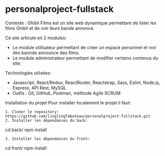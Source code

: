 # personalproject-fullstack

Contexte : 
Ghibli Films est un site web dynamique permettant de lister les films Ghibli et de voir leurs bande annonce.

Ce site articule en 2 modules:
* Le module utilisateur permettant de créer un espace personnel et voir des bannde announce des films.
* Le module administrateur permettant de modifier certains contenus du site.

Technologies utlisées: 
- Javascript, React/Redux, ReactRouter, Reactstrap, Sass, Eslint, Node.js, Express, API Rest, MySQL
- Outils : Git, GitHub, Postman, méthode Agile SCRUM

Installation du projet
Pour installer localement le projet il faut:

    1. Cloner le repository: https://github.com/linglingTabuteau/personalproject-fullstack.git
    2. Installer les dépendances du back:
cd back/
npm install
    
    3. Installer les dépendances du front: 
cd front/
npm install
